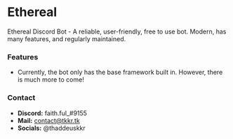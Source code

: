 # Ethereal
Ethereal Discord Bot - A reliable, user-friendly, free to use bot. Modern, has many features, and regularly maintained.

### Features
- Currently, the bot only has the base framework built in. However, there is much more to come!

### Contact
- **Discord:** faith.ful_#9155
- **Mail:** contact@tkkr.tk
- **Socials:** @thaddeuskkr
